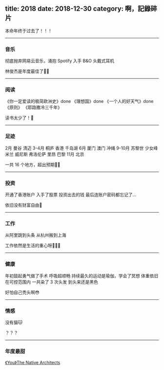 title: 2018
date: 2018-12-30
category: 啊，記錄碎片
---

本命年终于过去了！！！

<!-- more -->

---

### 音乐

彻底抛弃网易云音乐，涌抱 Spotify
入手 B&O 头戴式耳机

林俊杰是年度最佳了🙇‍♀️

---

### 阅读


《你一定爱读的极简欧洲史》done
《理想国》done
《一个人的好天气》done
《原则》
《耶路撒冷三千年》

读书太少了！🤯

---


### 足迹

2月 曼谷 清迈
3-4月 桐庐 香港 千岛湖
6月 厦门 澳门 冲绳
9-10月 苏黎世 少女峰 米兰 威尼斯 弗洛伦萨 里昂 巴黎
11月 北京

一共 16 个地方，超出预期🧚‍♀️

---

### 投资

开通了香港账户 入手了股票
投资出去的钱 最后连账户密码都忘记了…

依旧没有财富自由🙈

---


### 工作

从阿里跳到头条
从杭州搬到上海

工作依然是生活的重心呀🤷🏻‍♀️

---

### 健康

年初鼓起勇气做了手术 呼吸超顺畅
持续最久的运动是瑜伽，学会了冥想
体重依旧在可控范围内
一共染了 3 次头发 到头来还是黑色

好怕自己秃头啊😳

---

### 情感

没有猫🐱

？？？

---

### 年度最甜

[《You》The Native Architects ](https://open.spotify.com/album/1siCrPD80Sa3PT67PTiJ7J)

